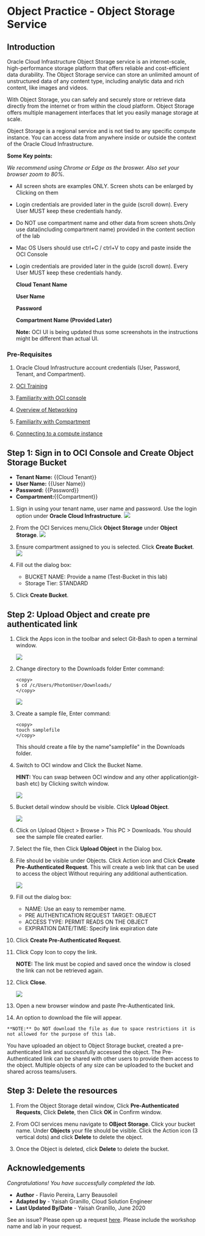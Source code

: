 # Object Practice - Object Storage Service

## Introduction

Oracle Cloud Infrastructure Object Storage service is an internet-scale, high-performance storage platform that offers reliable and cost-efficient data durability. The Object Storage service can store an unlimited amount of unstructured data of any content type, including analytic data and rich content, like images and videos.

With Object Storage, you can safely and securely store or retrieve data directly from the internet or from within the cloud platform. Object Storage offers multiple management interfaces that let you easily manage storage at scale.

Object Storage is a regional service and is not tied to any specific compute instance. You can access data from anywhere inside or outside the context of the Oracle Cloud Infrastructure.

**Some Key points:**

*We recommend using Chrome or Edge as the broswer. Also set your browser zoom to 80%.*

- All screen shots are examples ONLY. Screen shots can be enlarged by Clicking on them

- Login credentials are provided later in the guide (scroll down). Every User MUST keep these credentials handy.

- Do NOT use compartment name and other data from screen shots.Only use  data(including compartment name) provided in the content section of the lab

- Mac OS Users should use ctrl+C / ctrl+V to copy and paste inside the OCI Console

- Login credentials are provided later in the guide (scroll down). Every User MUST keep these credentials handy.

    **Cloud Tenant Name**

    **User Name**

    **Password**

    **Compartment Name (Provided Later)**

    **Note:** OCI UI is being updated thus some screenshots in the instructions might be different than actual UI.

### Pre-Requisites

1. Oracle Cloud Infrastructure account credentials (User, Password, Tenant, and Compartment).
   
2. [OCI Training](https://cloud.oracle.com/en_US/iaas/training)

3. [Familiarity with OCI console](https://docs.us-phoenix-1.oraclecloud.com/Content/GSG/Concepts/console.htm)

4. [Overview of Networking](https://docs.us-phoenix-1.oraclecloud.com/Content/Network/Concepts/overview.htm)

5. [Familiarity with Compartment](https://docs.us-phoenix-1.oraclecloud.com/Content/GSG/Concepts/concepts.htm)

6. [Connecting to a compute instance](https://docs.us-phoenix-1.oraclecloud.com/Content/Compute/Tasks/accessinginstance.htm)


## Step 1: Sign in to OCI Console and Create Object Storage Bucket

* **Tenant Name:** {{Cloud Tenant}}
* **User Name:** {{User Name}}
* **Password:** {{Password}}
* **Compartment:**{{Compartment}}

1. Sign in using your tenant name, user name and password. Use the login option under **Oracle Cloud Infrastructure**.
    ![](./../grafana/images/Grafana_015.PNG " ")


2. From the OCI Services menu,Click **Object Storage** under **Object Storage**.
    ![](./../object-storage/images/OBJECT-STORAGE001.PNG " ")

3. Ensure compartment assigned to you is selected. Click **Create Bucket**.
    ![](./../object-storage/images/OBJECT-STORAGE002.PNG " ")

4. Fill out the dialog box:

    - BUCKET NAME: Provide a name (Test-Bucket in this lab)
    - Storage Tier: STANDARD 

5.  Click **Create Bucket**.

## Step 2: Upload Object and create pre authenticated link

1. Click the Apps icon in the toolbar and select  Git-Bash to open a terminal window.

    ![](./../object-storage/images/OBJECT-STORAGE004.PNG " ")

2. Change directory to the Downloads folder Enter command:

    ```
    <copy>
    $ cd /c/Users/PhotonUser/Downloads/
    </copy>
    ```
    ![](./../object-storage/images/OBJECT-STORAGE005.PNG " ")

3. Create a sample file, Enter command:
    ```
    <copy>
    touch samplefile
    </copy>
    ```

    This should create a file by the name"samplefile" in the Downloads folder.

4. Switch to OCI window and Click the Bucket Name.

    **HINT:** You can swap between OCI window and any other application(git-bash etc) by Clicking switch window.

    ![](./../object-storage/images/OBJECT-STORAGE006.PNG " ")

5. Bucket detail window should be visible. Click **Upload Object**.

    ![](./../object-storage/images/OBJECT-STORAGE007.PNG " ")

6. Click on Upload Object > Browse > This PC > Downloads. You should see the sample file created earlier.

7. Select the file, then Click **Upload Object** in the Dialog box.

8. File should be visible under Objects. Click Action icon and Click **Create Pre-Authenticated Request**. This will create a web link that can be used to access the object Without requiring any additional authentication.

    ![](./../object-storage/images/OBJECT-STORAGE008.PNG " ")

9. Fill out the dialog box:

      - NAME: Use an easy to remember name.
      - PRE AUTHENTICATION REQUEST TARGET: OBJECT
      - ACCESS TYPE: PERMIT READS ON THE OBJECT
      - EXPIRATION DATE/TIME: Specify link expiration date

10. Click **Create Pre-Authenticated Request**.

11. Click Copy Icon to copy the link.

    **NOTE:** The link must be copied and saved once the window is closed the link can not be retrieved again. 

12. Click **Close**.

    ![](./../object-storage/images/OBJECT-STORAGE010.PNG " ")

13. Open a new browser window and paste Pre-Authenticated link. 

14.  An option to download the file will appear.

    **NOTE:** Do NOT download the file as due to space restrictions it is not allowed for the purpose of this lab.

You have uploaded an object to Object Storage bucket, created a pre-authenticated link and successfully accessed the object. The Pre-Authenticated link can be shared with other users to provide them access to the object. Multiple objects of any size can be uploaded to the bucket and shared across teams/users.

## Step 3: Delete the resources

1. From the Object Storage detail window, Click **Pre-Authenticated Requests**, Click **Delete**, then Click **OK** in Confirm window.

2. From OCI services menu navigate to **OBject Storage**. Click your bucket name. Under **Objects** your file should be visible. Click the Action icon (3 vertical dots) and click **Delete** to delete the object.

3. Once the Object is deleted, click **Delete** to delete the bucket.


## Acknowledgements
*Congratulations! You have successfully completed the lab.*

- **Author** - Flavio Pereira, Larry Beausoleil
- **Adapted by** -  Yaisah Granillo, Cloud Solution Engineer
- **Last Updated By/Date** - Yaisah Granillo, June 2020

See an issue?  Please open up a request [here](https://github.com/oracle/learning-library/issues).   Please include the workshop name and lab in your request. 
